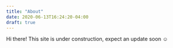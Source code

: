 ```yaml
---
title: "About"
date: 2020-06-13T16:24:20-04:00
draft: true
---
```


Hi there! This site is under construction, expect an update soon :relaxed: